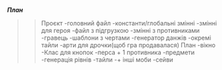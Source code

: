***План***
>>Проєкт
    -головний файл
    -константи/глобальні змінні
    -змінні для героя
    -файл з підгрузкою
    -змінні з противниками
    -гравець
    -шаблони з чертами
    -генератор данжів
    -окремі тайли
    -арти для дрочки(щоб гра продавалася)
>>План
    -вікно
    -Клас для кнопок
    -перса + 1 противника
    -предмети
    -генерація рівнів
    -тайли
    -+ інші моби
    -сейви
    